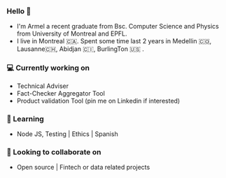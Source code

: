 ### Hello  👋

- I'm Armel a recent graduate from Bsc. Computer Science and Physics from  University of Montreal and  EPFL.
- I live in Montreal 🇨🇦. Spent some time last 2 years in  Medellin 🇨🇴, Lausanne🇨🇭, Abidjan 🇨🇮, BurlingTon 🇺🇸 .


### 💻 Currently working on 
- Technical Adviser 
- Fact-Checker Aggregator Tool 
- Product validation Tool (pin me on Linkedin if interested)


### 🌱 Learning 
- Node JS, Testing | Ethics | Spanish 

### 👯  Looking to collaborate on 

- Open source | Fintech or data related projects 
<!--
**armelivan/armelivan** is a ✨ _special_ ✨ repository because its `README.md` (this file) appears on your GitHub profile.

Here are some ideas to get you started:

- 🔭 I’m currently working on ...
- 🌱 I’m currently learning ...
- 👯 I’m looking to collaborate on ...
- 🤔 I’m looking for help with ...
- 💬 Ask me about ...
- 📫 How to reach me: ...
- 😄 Pronouns: ...
- ⚡ Fun fact: ...
-->
